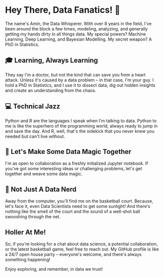# Hey There, Data Fanatics! 👋

The name's Amin, the Data Whisperer. With over 8 years in the field, I've been around the block a few times, modeling, analyzing, and generally getting my hands dirty in all things data. My special powers? Machine Learning, Deep Learning, and Bayesian Modelling. My secret weapon? A PhD in Statistics.

## 🎓 Learning, Always Learning

They say I'm a doctor, but not the kind that can save you from a heart attack. Unless it's caused by a data problem – in that case, I'm your guy. I hold a PhD in Statistics, and I use it to dissect data, dig out hidden insights and create an understanding from the chaos.

## 💻 Technical Jazz

Python and R are the languages I speak when I'm talking to data. Python to me is like the superhero of the programming world, always ready to jump in and save the day. And R, well, that's the sidekick that you never knew you needed but can't live without.

## 🤝 Let's Make Some Data Magic Together

I'm as open to collaboration as a freshly initialized Jupyter notebook. If you've got some interesting ideas or challenging problems, let's get together and weave some data magic.

## 🏀 Not Just A Data Nerd

Away from the computer, you'll find me on the basketball court. Because, let's face it, even Data Scientists need to get some sunlight! And there's nothing like the smell of the court and the sound of a well-shot ball swooshing through the net.

## Holler At Me!

So, if you're looking for a chat about data science, a potential collaboration, or the latest basketball game, feel free to reach out. My GitHub profile is like a 24/7 open house party – everyone's welcome, and there's always something happening!

Enjoy exploring, and remember, in data we trust!
